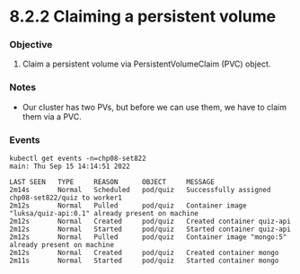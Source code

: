 # 8.2.2 Claiming a persistent volume

### Objective

1. Claim a persistent volume via PersistentVolumeClaim (PVC) object.

### Notes

* Our cluster has two PVs, but before we can use them, we have to claim them via a PVC.

### Events

```
kubectl get events -n=chp08-set822                                                                         main: Thu Sep 15 14:14:51 2022

LAST SEEN   TYPE     REASON      OBJECT     MESSAGE
2m14s       Normal   Scheduled   pod/quiz   Successfully assigned chp08-set822/quiz to worker1
2m12s       Normal   Pulled      pod/quiz   Container image "luksa/quiz-api:0.1" already present on machine
2m12s       Normal   Created     pod/quiz   Created container quiz-api
2m12s       Normal   Started     pod/quiz   Started container quiz-api
2m12s       Normal   Pulled      pod/quiz   Container image "mongo:5" already present on machine
2m12s       Normal   Created     pod/quiz   Created container mongo
2m11s       Normal   Started     pod/quiz   Started container mongo
```
